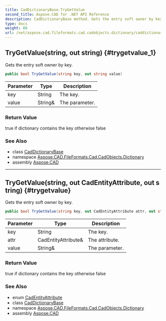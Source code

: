 ```yaml
---
title: CadDictionaryBase.TryGetValue
second_title: Aspose.CAD for .NET API Reference
description: CadDictionaryBase method. Gets the entry soft owner by key
type: docs
weight: 80
url: /net/aspose.cad.fileformats.cad.cadobjects.dictionary/caddictionarybase/trygetvalue/
---
```

## TryGetValue(string, out string) {#trygetvalue_1}

Gets the entry soft owner by key.

```csharp
public bool TryGetValue(string key, out string value)
```

| Parameter | Type | Description |
| --- | --- | --- |
| key | String | The key. |
| value | String& | The parameter. |

### Return Value

true if dictionary contains the key otherwise false

### See Also

* class [CadDictionaryBase](../)
* namespace [Aspose.CAD.FileFormats.Cad.CadObjects.Dictionary](../../caddictionarybase/)
* assembly [Aspose.CAD](../../../)

---

## TryGetValue(string, out CadEntityAttribute, out string) {#trygetvalue}

Gets the entry soft owner by key.

```csharp
public bool TryGetValue(string key, out CadEntityAttribute attr, out string value)
```

| Parameter | Type | Description |
| --- | --- | --- |
| key | String | The key. |
| attr | CadEntityAttribute& | The attribute. |
| value | String& | The parameter. |

### Return Value

true if dictionary contains the key otherwise false

### See Also

* enum [CadEntityAttribute](../../../aspose.cad.fileformats.cad/cadentityattribute/)
* class [CadDictionaryBase](../)
* namespace [Aspose.CAD.FileFormats.Cad.CadObjects.Dictionary](../../caddictionarybase/)
* assembly [Aspose.CAD](../../../)


